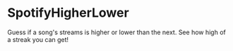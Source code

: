 # SpotifyHigherLower
Guess if a song's streams is higher or lower than the next. See how high of a streak you can get!
